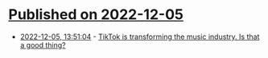 # [Published on 2022-12-05](index.md)

* [2022-12-05, 13:51:04](https://news.ycombinator.com/item?id=33865599) - [TikTok is transforming the music industry. Is that a good thing?](https://www.newyorker.com/magazine/2022/12/12/so-you-want-to-be-a-tiktok-star)
